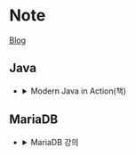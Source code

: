 # Note

[Blog](https://kor-karll.github.io/)


## Java

* <details>
    <summary>Modern Java in Action(책)</summary>
    
  * [책 링크](http://www.yes24.com/Product/Goods/77125987)
  * [CHAPTER 01 자바 8, 9, 10, 11 : 무슨 일이 일어나고 있는가?](https://github.com/Kor-Karll/Note/blob/master/Book/Modern%20Java%20in%20Action/CHAPTER%2001%20%EC%9E%90%EB%B0%94%208%209%2010%2011%20%20%EB%AC%B4%EC%8A%A8%20%EC%9D%BC%EC%9D%B4%20%EC%9D%BC%EC%96%B4%EB%82%98%EA%B3%A0%20%EC%9E%88%EB%8A%94%EA%B0%80.md)
  * [CHAPTER 02 동작 파라미터화 코드 전달하기](https://github.com/Kor-Karll/Note/blob/master/Book/Modern%20Java%20in%20Action/CHAPTER%2002%20%EB%8F%99%EC%9E%91%20%ED%8C%8C%EB%9D%BC%EB%AF%B8%ED%84%B0%ED%99%94%20%EC%BD%94%EB%93%9C%20%EC%A0%84%EB%8B%AC%ED%95%98%EA%B8%B0.md)

  * [CHAPTER 03 람다 표현식](https://github.com/Kor-Karll/Note/blob/master/Book/Modern%20Java%20in%20Action/CHAPTER%2003%20%EB%9E%8C%EB%8B%A4%20%ED%91%9C%ED%98%84%EC%8B%9D.md)
  </details>


## MariaDB

* <details>
    <summary>MariaDB 강의</summary>

    * [01. MariaDB 시작.md](https://github.com/Kor-Karll/Note/blob/master/%EA%B0%95%EC%9D%98/MariaDB%20%EA%B0%95%EC%9D%98/01.%20MariaDB%20%EC%8B%9C%EC%9E%91.md)


</details>